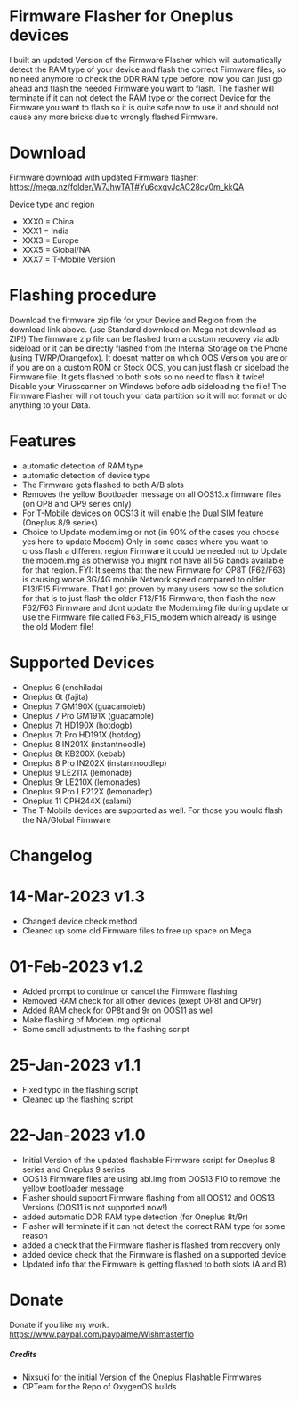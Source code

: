 # Firmware Flasher for Oneplus devices

I built an updated Version of the Firmware Flasher which will automatically detect the RAM type of your device and flash the correct
Firmware files, so no need anymore to check the DDR RAM type before, now you can just go ahead and flash the needed Firmware you want to flash.
The flasher will terminate if it can not detect the RAM type or the correct Device for the Firmware you want to flash so it is quite safe now to use it and should not cause any more bricks due to wrongly flashed Firmware.

# Download
Firmware download with updated Firmware flasher: https://mega.nz/folder/W7JhwTAT#Yu6cxqvJcAC28cy0m_kkQA

Device type and region
- XXX0 = China
- XXX1 = India
- XXX3 = Europe
- XXX5 = Global/NA
- XXX7 = T-Mobile Version

# Flashing procedure
Download the firmware zip file for your Device and Region from the download link above. (use Standard download on Mega not download as ZIP!)
The firmware zip file can be flashed from a custom recovery via adb sideload or it can be directly flashed from the Internal Storage on the Phone (using TWRP/Orangefox).
It doesnt matter on which OOS Version you are or if you are on a custom ROM or Stock OOS, you can just flash or sideload the Firmware file.
It gets flashed to both slots so no need to flash it twice!
Disable your Virusscanner on Windows before adb sideloading the file!
The Firmware Flasher will not touch your data partition so it will not format or do anything to your Data.

# Features
 - automatic detection of RAM type
 - automatic detection of device type
 - The Firmware gets flashed to both A/B slots
 - Removes the yellow Bootloader message on all OOS13.x firmware files (on OP8 and OP9 series only)
 - For T-Mobile devices on OOS13 it will enable the Dual SIM feature (Oneplus 8/9 series)
 - Choice to Update modem.img or not (in 90% of the cases you choose yes here to update Modem)
   Only in some cases where you want to cross flash a different region Firmware it could be needed
   not to Update the modem.img as otherwise you might not have all 5G bands available for that region.
   FYI: It seems that the new Firmware for OP8T (F62/F63) is causing worse 3G/4G mobile Network speed compared to older F13/F15 Firmware. That
   I got proven by many users now so the solution for that is to just flash the older F13/F15 Firmware, then flash the new F62/F63 Firmware and dont update the Modem.img file during update or use the Firmware file called F63_F15_modem which already is usinge the old Modem file!

# Supported Devices
 - Oneplus 6 (enchilada)
 - Oneplus 6t (fajita)
 - Oneplus 7 GM190X (guacamoleb)
 - Oneplus 7 Pro GM191X (guacamole)
 - Oneplus 7t HD190X (hotdogb)
 - Oneplus 7t Pro HD191X (hotdog)
 - Oneplus 8 IN201X (instantnoodle)
 - Oneplus 8t KB200X (kebab)
 - Oneplus 8 Pro IN202X (instantnoodlep)
 - Oneplus 9 LE211X (lemonade)
 - Oneplus 9r LE210X (lemonades)
 - Oneplus 9 Pro LE212X (lemonadep)
 - Oneplus 11 CPH244X (salami)
 - The T-Mobile devices are supported as well. For those you would flash the NA/Global Firmware
 
# Changelog
# 14-Mar-2023 v1.3
 - Changed device check method
 - Cleaned up some old Firmware files to free up space on Mega

# 01-Feb-2023 v1.2
 - Added prompt to continue or cancel the Firmware flashing
 - Removed RAM check for all other devices (exept OP8t and OP9r) 
 - Added RAM check for OP8t and 9r on OOS11 as well
 - Make flashing of Modem.img optional
 - Some small adjustments to the flashing script

# 25-Jan-2023 v1.1
 - Fixed typo in the flashing script
 - Cleaned up the flashing script

# 22-Jan-2023 v1.0
 - Initial Version of the updated flashable Firmware script for Oneplus 8 series and Oneplus 9 series
 - OOS13 Firmware files are using abl.img from OOS13 F10 to remove the yellow bootloader message
 - Flasher should support Firmware flashing from all OOS12 and OOS13 Versions (OOS11 is not supported now!)
 - added automatic DDR RAM type detection (for Oneplus 8t/9r)
 - Flasher will terminate if it can not detect the correct RAM type for some reason
 - added a check that the Firmware flasher is flashed from recovery only
 - added device check that the Firmware is flashed on a supported device
 - Updated info that the Firmware is getting flashed to both slots (A and B)

# Donate
Donate if you like my work. 
https://www.paypal.com/paypalme/Wishmasterflo

##### Credits
- Nixsuki for the initial Version of the Oneplus Flashable Firmwares
- OPTeam for the Repo of OxygenOS builds

